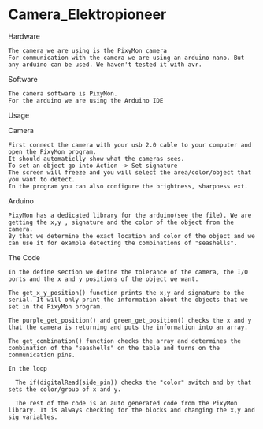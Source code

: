 # Camera_Elektropioneer

Hardware

    The camera we are using is the PixyMon camera
    For communication with the camera we are using an arduino nano. But any arduino can be used. We haven't tested it with avr.

Software

    The camera software is PixyMon.
    For the arduino we are using the Arduino IDE
    
Usage

  Camera

    First connect the camera with your usb 2.0 cable to your computer and open the PixyMon program.
    It should automaticlly show what the cameras sees.
    To set an object go into Action -> Set signature
    The screen will freeze and you will select the area/color/object that you want to detect.
    In the program you can also configure the brightness, sharpness ext.
    
  Arduino
  
    PixyMon has a dedicated library for the arduino(see the file). We are getting the x,y , signature and the color of the object from the camera.
    By that we determine the exact location and color of the object and we can use it for example detecting the combinations of "seashells".
    
The Code

    In the define section we define the tolerance of the camera, the I/O ports and the x and y positions of the object we want.
    
    The get_x_y_position() function prints the x,y and signature to the serial. It will only print the information about the objects that we set in the PixyMon program.
      
    The purple_get_position() and green_get_position() checks the x and y that the camera is returning and puts the information into an array.
    
    The get_combination() function checks the array and determines the combination of the "seashells" on the table and turns on the communication pins.
  
    In the loop
    
      The if(digitalRead(side_pin)) checks the "color" switch and by that sets the color/group of x and y.
      
      The rest of the code is an auto generated code from the PixyMon library. It is always checking for the blocks and changing the x,y and sig variables.
    
    
